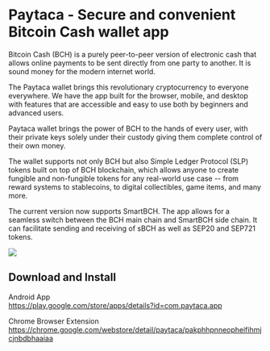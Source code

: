 # Paytaca - Secure and convenient Bitcoin Cash wallet app

Bitcoin Cash (BCH) is a purely peer-to-peer version of electronic cash that allows online payments to be sent directly from one party to another. It is sound money for the modern internet world.

The Paytaca wallet brings this revolutionary cryptocurrency to everyone everywhere. We have the app built for the browser, mobile, and desktop with features that are accessible and easy to use both by beginners and advanced users.

Paytaca wallet brings the power of BCH to the hands of every user, with their private keys solely under their custody giving them complete control of their own money.

The wallet supports not only BCH but also Simple Ledger Protocol (SLP) tokens built on top of BCH blockchain, which allows anyone to create fungible and non-fungible tokens for any real-world use case -- from reward systems to stablecoins, to digital collectibles, game items, and many more.

The current version now supports SmartBCH. The app allows for a seamless switch between the BCH main chain and SmartBCH side chain. It can facilitate sending and receiving of sBCH as well as SEP20 and SEP721 tokens.

<img src="https://flipstarter.paytaca.com/images/paytaca-app-1.png">

## Download and Install

Android App
<br>https://play.google.com/store/apps/details?id=com.paytaca.app

Chrome Browser Extension
<br>https://chrome.google.com/webstore/detail/paytaca/pakphhpnneopheifihmjcjnbdbhaaiaa
